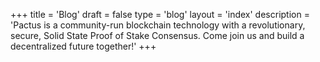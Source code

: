 +++
title = 'Blog'
draft = false
type = 'blog'
layout = 'index'
description = 'Pactus is a community-run blockchain technology with a revolutionary, secure, Solid State Proof of Stake Consensus. Come join us and build a decentralized future together!'
+++
